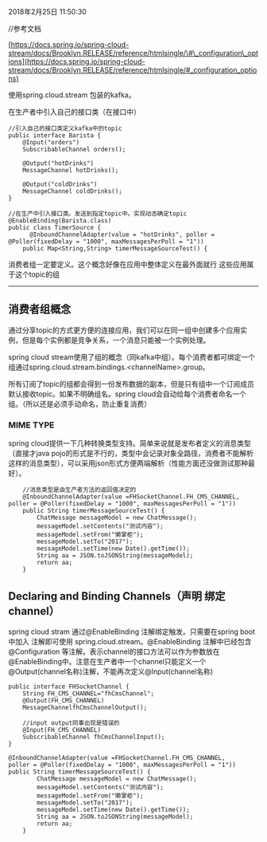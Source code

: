 2018年2月25日 11:50:30

//参考文档

[https://docs.spring.io/spring-cloud-stream/docs/Brooklyn.RELEASE/reference/htmlsingle/\#\_configuration\_options](https://docs.spring.io/spring-cloud-stream/docs/Brooklyn.RELEASE/reference/htmlsingle/#_configuration_options)

使用spring.cloud.stream 包装的kafka。

在生产者中引入自己的接口类（在接口中）

```
//引入自己的接口类定义kafka中的topic
public interface Barista {
    @Input("orders")
    SubscribableChannel orders();

    @Output("hotDrinks")
    MessageChannel hotDrinks();

    @Output("coldDrinks")
    MessageChannel coldDrinks();
}
```

```
//在生产中引入接口类。发送到指定topic中。实现动态确定topic
@EnableBinding(Barista.class)
public class TimerSource {
      @InboundChannelAdapter(value = "hotDrinks", poller = @Poller(fixedDelay = "1000", maxMessagesPerPoll = "1"))
    public Map<String,String> timerMessageSourceTest() {
```

消费者组一定要定义。这个概念好像在应用中整体定义在最外面就行 这些应用属于这个topic的组

---

## 消费者组概念

通过分享topic的方式更方便的连接应用，我们可以在同一组中创建多个应用实例，但是每个实例都是竞争关系，一个消息只能被一个实例处理。

spring cloud stream使用了组的概念（同kafka中组）。每个消费者都可绑定一个组通过spring.cloud.stream.bindings.&lt;channelName&gt;.group。

所有订阅了topic的组都会得到一份发布数据的副本，但是只有组中一个订阅成员默认接收topic。如果不明确组名。spring cloud会自动给每个消费者命名一个组。（所以还是必须手动命名，防止重复消费）

### MIME TYPE

spring cloud提供一下几种转换类型支持。简单来说就是发布者定义的消息类型（直接才java pojo的形式是不行的，类型中会记录对象全路径，消费者不能解析这样的消息类型），可以采用json形式方便两端解析（性能方面还没做测试那种最好）。

```
    //消息类型是由生产者方法的返回值决定的
    @InboundChannelAdapter(value =FHSocketChannel.FH_CMS_CHANNEL, poller = @Poller(fixedDelay = "1000", maxMessagesPerPoll = "1"))
    public String timerMessageSourceTest() {
        ChatMessage messageModel = new ChatMessage();
        messageModel.setContents("测试内容");
        messageModel.setFrom("懒掌柜");
        messageModel.setTo("2017");
        messageModel.setTime(new Date().getTime());
        String aa = JSON.toJSONString(messageModel);
        return aa;
    }
```

## Declaring and Binding Channels（声明 绑定channel）

spring cloud stram 通过@EnableBinding 注解绑定触发。只需要在spring boot中加入 注解即可使用 spring.cloud.stream。@EnableBinding 注解中已经包含@Configuration 等注解。表示channel的接口方法可以作为参数放在@EnableBinding中。注意在生产者中一个channel只能定义一个@Output\(channel名称\)注解，不能再次定义@Input\(channel名称\)

```
public interface FHSocketChannel {
    String FH_CMS_CHANNEL="fhCmsChannel";
    @Output(FH_CMS_CHANNEL)
    MessageChannelfhCmsChannelOutput();
    
    //input output同事出现是错误的
    @Input(FH_CMS_CHANNEL)
    SubscribableChannel fhCmsChannelInput();
}

@InboundChannelAdapter(value =FHSocketChannel.FH_CMS_CHANNEL, 
poller = @Poller(fixedDelay = "1000", maxMessagesPerPoll = "1"))
public String timerMessageSourceTest() {
        ChatMessage messageModel = new ChatMessage();
        messageModel.setContents("测试内容");
        messageModel.setFrom("懒掌柜");
        messageModel.setTo("2017");
        messageModel.setTime(new Date().getTime());
        String aa = JSON.toJSONString(messageModel);
        return aa;
    }
```



